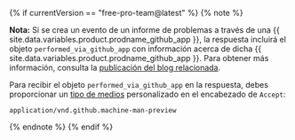 {% if currentVersion == "free-pro-team@latest" %}
{% note %}

**Nota:** Si se crea un evento de un informe de problemas a través de una {{ site.data.variables.product.prodname_github_app }}, la respuesta incluirá el objeto `performed_via_github_app` con información acerca de dicha {{ site.data.variables.product.prodname_github_app }}. Para obtener más información, consulta la [publicación del blog relacionada](https://developer.github.com/changes/2016-09-14-Integrations-Early-Access).

Para recibir el objeto `performed_via_github_app` en la respuesta, debes proporcionar un [tipo de medios](/v3/media) personalizado en el encabezado de `Accept`:

```
application/vnd.github.machine-man-preview
```

{% endnote %}
{% endif %}
